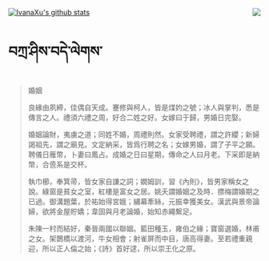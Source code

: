 [![IvanaXu's github stats](https://github-readme-stats.vercel.app/api?username=IvanaXu&show_icons=true&theme=vue-dark)](https://github.com/anuraghazra/github-readme-stats)
<img align="right" src="https://github-readme-stats.vercel.app/api/top-langs/?username=IvanaXu&langs_count=3&theme=graywhite" />
# བཀྲ་ཤིས་བདེ་ལེགས་
> 婚姻
> 
> 良緣由夙締，佳偶自天成。蹇修與柯人，皆是煤妁之號；冰人與掌判，悉是傳言之人。禮須六禮之周，好合二姓之好。女嫁曰于歸，男婚日完娶。
> 
> 婚姻論財，夷虜之道；同姓不婚，周禮則然。女家受聘禮，謂之許纓；新婦謁祖先，謂之廟見。文定納采，皆爲行聘之名；女嫁男婚，謂了子平之願。聘儀日雁幣，卜妻曰鳳占。成婚之日曰星期，傳命之人曰月老。下采即是納幣，合巹系是交杯。
> 
> 執巾櫛，奉箕帚，皆女家自謙之詞；嫺姆訓，習《內則》，皆男家稱女之說。綠窗是貧女之室，紅樓是富女之居。姚夭謂婚姻之及時．摽梅謂婚期之已過。御溝題葉，於祐始得宮娥；繡幕牽絲，元振幸獲美女。漢武與景帝論婦，欲將金屋貯嬌；韋固與月老論婚，始知赤繩繫足。
> 
> 朱陳一村而結好，秦晉兩國以聯姻。藍田種玉，雍伯之緣；寶窗選婚，林甫之女。架鵲橋以渡河，牛女相會；射雀屏而中目，唐高得妻。至若禮重親迎，所以正人倫之始；《詩》首好逑，所以崇王化之原。
>